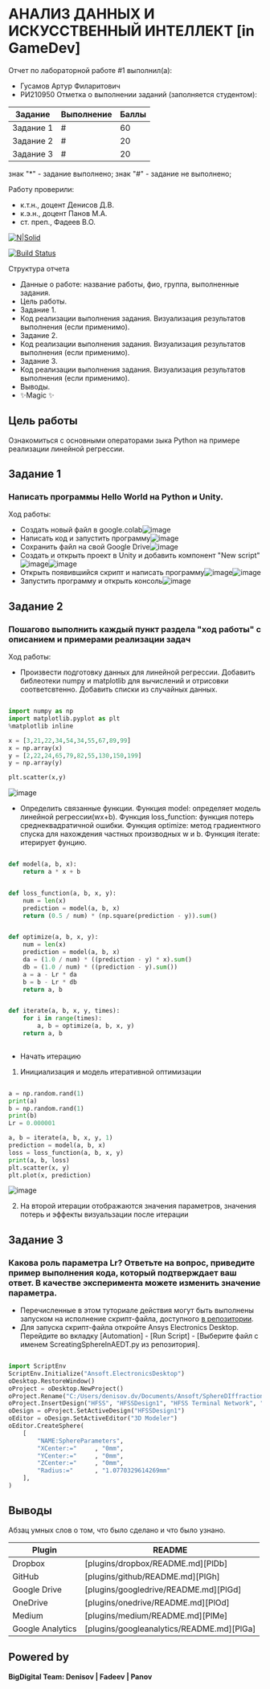 # АНАЛИЗ ДАННЫХ И ИСКУССТВЕННЫЙ ИНТЕЛЛЕКТ [in GameDev]
Отчет по лабораторной работе #1 выполнил(а):
- Гусамов Артур Филаритович
- РИ210950
Отметка о выполнении заданий (заполняется студентом):

| Задание | Выполнение | Баллы |
| ------ | ------ | ------ |
| Задание 1 | # | 60 |
| Задание 2 | # | 20 |
| Задание 3 | # | 20 |

знак "*" - задание выполнено; знак "#" - задание не выполнено;

Работу проверили:
- к.т.н., доцент Денисов Д.В.
- к.э.н., доцент Панов М.А.
- ст. преп., Фадеев В.О.

[![N|Solid](https://cldup.com/dTxpPi9lDf.thumb.png)](https://nodesource.com/products/nsolid)

[![Build Status](https://travis-ci.org/joemccann/dillinger.svg?branch=master)](https://travis-ci.org/joemccann/dillinger)

Структура отчета

- Данные о работе: название работы, фио, группа, выполненные задания.
- Цель работы.
- Задание 1.
- Код реализации выполнения задания. Визуализация результатов выполнения (если применимо).
- Задание 2.
- Код реализации выполнения задания. Визуализация результатов выполнения (если применимо).
- Задание 3.
- Код реализации выполнения задания. Визуализация результатов выполнения (если применимо).
- Выводы.
- ✨Magic ✨

## Цель работы
Ознакомиться с основными операторами зыка Python на примере реализации линейной регрессии.

## Задание 1
### Написать программы Hello World на Python и Unity.
Ход работы:
- Создать новый файл в google.colab![image](https://user-images.githubusercontent.com/102403656/191560787-df8a0387-ad0f-4a50-8a9c-9f2941ec1dbe.png)
- Написать код и запустить программу![image](https://user-images.githubusercontent.com/102403656/191561314-91ee7c61-0330-4ffc-8704-ec838f3c6ef9.png)
- Сохранить файл на свой Google Drive![image](https://user-images.githubusercontent.com/102403656/191562017-25ed1eaf-9a86-478e-bf9a-90830dfa37f4.png)
- Создать и открыть проект в Unity и добавить компонент "New script"![image](https://user-images.githubusercontent.com/102403656/191562710-6a5de023-9488-4062-9ee5-30c79a83dc95.png)![image](https://user-images.githubusercontent.com/102403656/191562918-1ba62ffc-2ec3-4e72-89c3-945799ef0fd9.png)
- Открыть появившийся скрипт и написать программу![image](https://user-images.githubusercontent.com/102403656/191563368-3eac2691-bbfd-4237-ba2f-da0bf616c458.png)![image](https://user-images.githubusercontent.com/102403656/191563962-d0f95a50-7347-45ca-be50-8c12869000ce.png)
- Запустить программу и открыть консоль![image](https://user-images.githubusercontent.com/102403656/191564287-4ece817a-7d53-4407-8499-5b6742440a1e.png)



## Задание 2
### Пошагово выполнить каждый пункт раздела "ход работы" с описанием и примерами реализации задач
Ход работы:
- Произвести подготовку данных для линейной регрессии. Добавить библеотеки numpy и matplotlib для вычислений и отрисовки соответсвтенно. Добавить списки из случайных данных.

```py

import numpy as np
import matplotlib.pyplot as plt
%matplotlib inline

x = [3,21,22,34,54,34,55,67,89,99]
x = np.array(x)
y = [2,22,24,65,79,82,55,130,150,199]
y = np.array(y)

plt.scatter(x,y)

```
![image](https://user-images.githubusercontent.com/102403656/191739931-8e749766-4a62-4d46-a6f8-97ffa67352b5.png)
- Определить связанные функции. Функция model: определяет модель линейной регрессии(wx+b). Функция loss_function: функция потерь среднеквадратичной ошибки. Функция optimize: метод градиентного спуска для нахождения частных производных w и b. Функция iterate: итерирует фунцию.

```py

def model(a, b, x):
    return a * x + b


def loss_function(a, b, x, y):
    num = len(x)
    prediction = model(a, b, x)
    return (0.5 / num) * (np.square(prediction - y)).sum()


def optimize(a, b, x, y):
    num = len(x)
    prediction = model(a, b, x)
    da = (1.0 / num) * ((prediction - y) * x).sum()
    db = (1.0 / num) * ((prediction - y).sum())
    a = a - Lr * da
    b = b - Lr * db
    return a, b


def iterate(a, b, x, y, times):
    for i in range(times):
        a, b = optimize(a, b, x, y)
    return a, b
    
```
- Начать итерацию
1. Инициализация и модель итеративной оптимизации

```py

a = np.random.rand(1)
print(a)
b = np.random.rand(1)
print(b)
Lr = 0.000001

a, b = iterate(a, b, x, y, 1)
prediction = model(a, b, x)
loss = loss_function(a, b, x, y)
print(a, b, loss)
plt.scatter(x, y)
plt.plot(x, prediction)

```
![image](https://user-images.githubusercontent.com/102403656/191743691-63d2a8ef-00b1-4799-8496-273e6f6f50de.png)

2. На второй итерации отображаются значения параметров, значения потерь и эффекты визуальзации после итерации


## Задание 3
### Какова роль параметра Lr? Ответьте на вопрос, приведите пример выполнения кода, который подтверждает ваш ответ. В качестве эксперимента можете изменить значение параметра.

- Перечисленные в этом туториале действия могут быть выполнены запуском на исполнение скрипт-файла, доступного [в репозитории](https://github.com/Den1sovDm1triy/hfss-scripting/blob/main/ScreatingSphereInAEDT.py).
- Для запуска скрипт-файла откройте Ansys Electronics Desktop. Перейдите во вкладку [Automation] - [Run Script] - [Выберите файл с именем ScreatingSphereInAEDT.py из репозитория].

```py

import ScriptEnv
ScriptEnv.Initialize("Ansoft.ElectronicsDesktop")
oDesktop.RestoreWindow()
oProject = oDesktop.NewProject()
oProject.Rename("C:/Users/denisov.dv/Documents/Ansoft/SphereDIffraction.aedt", True)
oProject.InsertDesign("HFSS", "HFSSDesign1", "HFSS Terminal Network", "")
oDesign = oProject.SetActiveDesign("HFSSDesign1")
oEditor = oDesign.SetActiveEditor("3D Modeler")
oEditor.CreateSphere(
	[
		"NAME:SphereParameters",
		"XCenter:="		, "0mm",
		"YCenter:="		, "0mm",
		"ZCenter:="		, "0mm",
		"Radius:="		, "1.0770329614269mm"
	], 
)

```

## Выводы

Абзац умных слов о том, что было сделано и что было узнано.

| Plugin | README |
| ------ | ------ |
| Dropbox | [plugins/dropbox/README.md][PlDb] |
| GitHub | [plugins/github/README.md][PlGh] |
| Google Drive | [plugins/googledrive/README.md][PlGd] |
| OneDrive | [plugins/onedrive/README.md][PlOd] |
| Medium | [plugins/medium/README.md][PlMe] |
| Google Analytics | [plugins/googleanalytics/README.md][PlGa] |

## Powered by

**BigDigital Team: Denisov | Fadeev | Panov**
